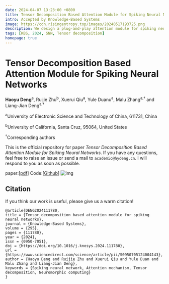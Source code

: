 ```yaml
---
date: 2024-04-07 13:23:00 +0800
title: Tensor Decomposition Based Attention Module for Spiking Neural Networks
intro: Accepted by Knowledge-Based Systems
image: https://cdn.risingentropy.top/images/20240517193725.png
description: We design a plug-and-play attention module for spiking neural networks to apply attention in all spatial, channel and temporal dimensions using the tensor CP-decomposition. Networks equipped with our block reach SOTA performance in various tasks.
tags: [KBS, 2024, SNN, Tensor decomposition]
homepage: true
---
```

# Tensor Decomposition Based Attention Module for Spiking Neural Networks

<b>Haoyu Deng</b><sup>a</sup>, Ruijie Zhu<sup>b</sup>, Xuerui Qiu<sup>a</sup>, Yule Duanu<sup>a</sup>, Malu Zhang<sup>a,†</sup> and Liang-Jian Deng<sup>a,†</sup>

<sup>a</sup>University of Electronic Science and Technology of China, 611731, China

<sup>b</sup>University of California, Santa Cruz, 95064, United States

<sup>†</sup>Corresponding authors

This is the official repository for paper *Tensor Decomposition Based Attention Module for Spiking Neural Networks*. If you have any questions, feel free to raise an issue or send a mail to `academic@hydeng.cn`. I will respond to you as soon as possible.


paper:[[pdf](https://arxiv.org/pdf/2310.14576.pdf)] Code:[[Github](https://github.com/RisingEntropy/PFA)]
![img](https://cdn.risingentropy.top/images/20240517193725.png)


## Citation
If you think our work is useful, please give us a warm citation!
```
@article{DENG2024111780,
title = {Tensor decomposition based attention module for spiking neural networks},
journal = {Knowledge-Based Systems},
volume = {295},
pages = {111780},
year = {2024},
issn = {0950-7051},
doi = {https://doi.org/10.1016/j.knosys.2024.111780},
url = {https://www.sciencedirect.com/science/article/pii/S0950705124004143},
author = {Haoyu Deng and Ruijie Zhu and Xuerui Qiu and Yule Duan and Malu Zhang and Liang-Jian Deng},
keywords = {Spiking neural network, Attention mechanism, Tensor decomposition, Neuromorphic computing}
}
```
